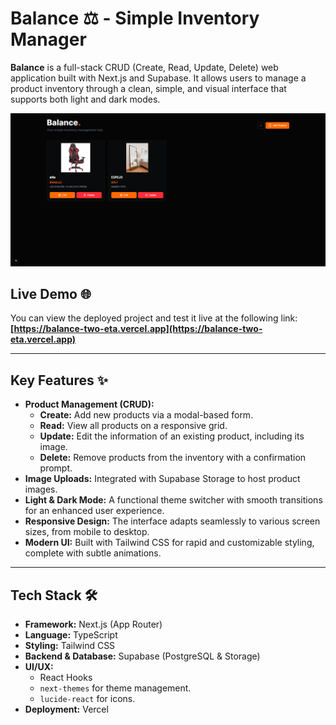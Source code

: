 # Balance ⚖️ - Simple Inventory Manager

**Balance** is a full-stack CRUD (Create, Read, Update, Delete) web application built with Next.js and Supabase. It allows users to manage a product inventory through a clean, simple, and visual interface that supports both light and dark modes.

![Balance App Screenshot](./docs/capture-balance.png)

## Live Demo 🌐

You can view the deployed project and test it live at the following link: **[https://balance-two-eta.vercel.app](https://balance-two-eta.vercel.app)**

---

## Key Features ✨

* **Product Management (CRUD):**
    * **Create:** Add new products via a modal-based form.
    * **Read:** View all products on a responsive grid.
    * **Update:** Edit the information of an existing product, including its image.
    * **Delete:** Remove products from the inventory with a confirmation prompt.
* **Image Uploads:** Integrated with Supabase Storage to host product images.
* **Light & Dark Mode:** A functional theme switcher with smooth transitions for an enhanced user experience.
* **Responsive Design:** The interface adapts seamlessly to various screen sizes, from mobile to desktop.
* **Modern UI:** Built with Tailwind CSS for rapid and customizable styling, complete with subtle animations.

---

## Tech Stack 🛠️

* **Framework:** Next.js (App Router)
* **Language:** TypeScript
* **Styling:** Tailwind CSS
* **Backend & Database:** Supabase (PostgreSQL & Storage)
* **UI/UX:**
    * React Hooks
    * `next-themes` for theme management.
    * `lucide-react` for icons.
* **Deployment:** Vercel